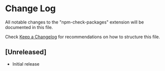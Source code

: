 # Change Log
All notable changes to the "npm-check-packages" extension will be documented in this file.

Check [Keep a Changelog](http://keepachangelog.com/) for recommendations on how to structure this file.

## [Unreleased]
- Initial release